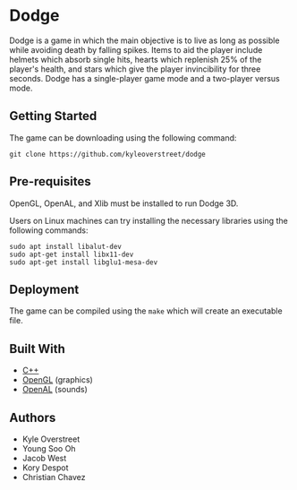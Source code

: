 # Dodge
Dodge is a game in which the main objective is to live as long as possible while avoiding death by falling spikes. Items to aid the player include helmets which absorb single hits, hearts which replenish 25% of the player's health, and stars which give the player invincibility for three seconds. Dodge has a single-player game mode and a two-player versus mode.

## Getting Started
The game can be downloading using the following command:

```
git clone https://github.com/kyleoverstreet/dodge
```

## Pre-requisites
OpenGL, OpenAL, and Xlib must be installed to run Dodge 3D.

Users on Linux machines can try installing the necessary libraries using the following commands:

```
sudo apt install libalut-dev
sudo apt-get install libx11-dev
sudo apt-get install libglu1-mesa-dev
```

## Deployment
The game can be compiled using the ```make``` which will create an executable file.


## Built With
* [C++](https://en.wikipedia.org/wiki/HTML)
* [OpenGL](https://www.opengl.org/) (graphics)
* [OpenAL](https://www.openal.org/) (sounds)

## Authors
* Kyle Overstreet
* Young Soo Oh
* Jacob West
* Kory Despot
* Christian Chavez
